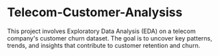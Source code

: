 # Telecom-Customer-Analysiss
This project involves Exploratory Data Analysis (EDA) on a telecom company's customer churn dataset. The goal is to uncover key patterns, trends, and insights that contribute to customer retention and churn.
